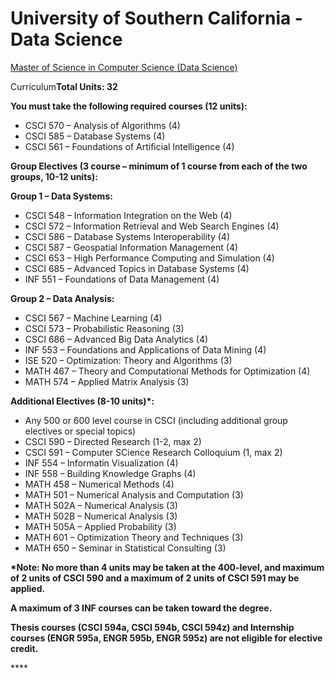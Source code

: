 # University of Southern California - Data Science

[Master of Science in Computer Science \(Data Science\)](https://www.cs.usc.edu/academic-programs/masters/data-science/)

Curriculum**Total Units: 32**

**You must take the following required courses \(12 units\):**

* CSCI 570 – Analysis of Algorithms \(4\)
* CSCI 585 – Database Systems \(4\)
* CSCI 561 – Foundations of Artificial Intelligence \(4\)

**Group Electives \(3 course – minimum of 1 course from each of the two groups, 10-12 units\):**

**Group 1 – Data Systems:**

* CSCI 548 – Information Integration on the Web \(4\)
* CSCI 572 – Information Retrieval and Web Search Engines \(4\)
* CSCI 586 – Database Systems Interoperability \(4\)
* CSCI 587 – Geospatial Information Management \(4\)
* CSCI 653 – High Performance Computing and Simulation \(4\)
* CSCI 685 – Advanced Topics in Database Systems \(4\)
* INF 551 – Foundations of Data Management \(4\)

**Group 2 – Data Analysis:**

* CSCI 567 – Machine Learning \(4\)
* CSCI 573 – Probabilistic Reasoning \(3\)
* CSCI 686 – Advanced Big Data Analytics \(4\)
* INF 553 – Foundations and Applications of Data Mining \(4\)
* ISE 520 – Optimization: Theory and Algorithms \(3\)
* MATH 467 – Theory and Computational Methods for Optimization \(4\)
* MATH 574 – Applied Matrix Analysis \(3\)

**Additional Electives \(8-10 units\)\*:**

* Any 500 or 600 level course in CSCI \(including additional group electives or special topics\)
* CSCI 590 – Directed Research \(1-2, max 2\)
* CSCI 591 – Computer SCience Research Colloquium \(1, max 2\)
* INF 554 – Informatin Visualization \(4\)
* INF 558 – Building Knowledge Graphs \(4\)
* MATH 458 – Numerical Methods \(4\)
* MATH 501 – Numerical Analysis and Computation \(3\)
* MATH 502A – Numerical Analysis \(3\)
* MATH 502B – Numerical Analysis \(3\)
* MATH 505A – Applied Probability \(3\)
* MATH 601 – Optimization Theory and Techniques \(3\)
* MATH 650 – Seminar in Statistical Consulting \(3\)

**\*Note: No more than 4 units may be taken at the 400-level, and maximum of 2 units of CSCI 590 and a maximum of 2 units of CSCI 591 may be applied.**

**A maximum of 3 INF courses can be taken toward the degree.**

**Thesis courses \(CSCI 594a, CSCI 594b, CSCI 594z\) and Internship courses \(ENGR 595a, ENGR 595b, ENGR 595z\) are not eligible for elective credit.**

\*\*\*\*

